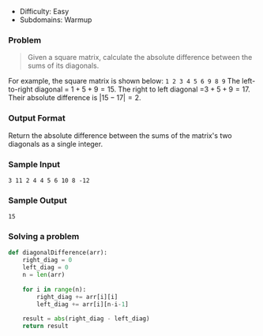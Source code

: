 - Difficulty: Easy
- Subdomains: Warmup

### Problem
> Given a square matrix, calculate the absolute difference between the sums of its diagonals.

For example, the square matrix  is shown below:
`
1 2 3
4 5 6
9 8 9
`
The left-to-right diagonal = $1+5+9=15$. The right to left diagonal =$3+5+9=17$. Their absolute difference is $|15-17|=2$.


### Output Format
Return the absolute difference between the sums of the matrix's two diagonals as a single integer.

### Sample Input
`
3
11 2 4
4 5 6
10 8 -12
`

### Sample Output
`15`


### Solving a problem
```python
def diagonalDifference(arr):
    right_diag = 0
    left_diag = 0
    n = len(arr)
    
    for i in range(n):
        right_diag += arr[i][i]
        left_diag += arr[i][n-i-1]
    
    result = abs(right_diag - left_diag)
    return result
```
